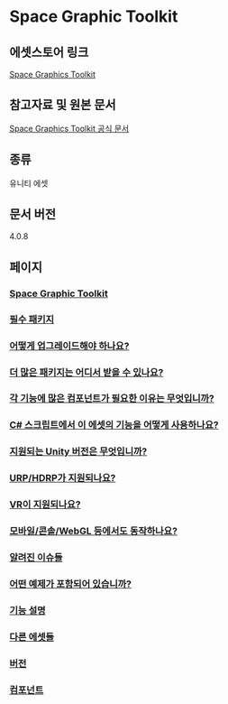 # Space Graphic Toolkit

## 에셋스토어 링크

[Space Graphics Toolkit](https://prf.hn/l/9vNMGwk)

## 참고자료 및 원본 문서

[Space Graphics Toolkit 공식 문서](http://carloswilkes.com/Documentation/SpaceGraphicsToolkit)

## 종류

유니티 에셋

## 문서 버전

4.0.8

## 페이지

### [Space Graphic Toolkit](./pages/space-graphics-toolkit.md)
### [필수 패키지](./pages/required-packages.md)
### [어떻게 업그레이드해야 하나요?](./pages/how-do-i-upgrade.md)
### [더 많은 패키지는 어디서 받을 수 있나요?](./pages/where-do-i-get-more-pack.md)
### [각 기능에 많은 컴포넌트가 필요한 이유는 무엇입니까?](./pages/why-does-each-feature-require-so-many-components.md)
### [C# 스크립트에서 이 에셋의 기능을 어떻게 사용하나요?](./pages/how-do-i-use-this-from-csharp.md)
### [지원되는 Unity 버전은 무엇입니까?](./pages/which-versions-of-unity-are-supported.md)
### [URP/HDRP가 지원되나요?](./pages/is-urp-hdrp-supported.md)
### [VR이 지원되나요?](./pages/is-vr-supported.md)
### [모바일/콘솔/WebGL 등에서도 동작하나요?](./pages/does-this-work-on-mobile-console-webgl-etc.md)
### [알려진 이슈들](./pages/known-issues.md)
### [어떤 예제가 포함되어 있습니까?](./pages/what-examples-are-included.md)
### [기능 설명](./pages/feature-description.md)
### [다른 에셋들](./pages/other-assets.md)
### [버전](./pages/versions.md)
### [컴포넌트](./pages/components.md)